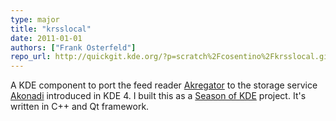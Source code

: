 ```yaml
---
type: major
title: "krsslocal"
date: 2011-01-01
authors: ["Frank Osterfeld"]
repo_url: http://quickgit.kde.org/?p=scratch%2Fcosentino%2Fkrsslocal.git
---
```


A KDE component to port the feed reader [Akregator](https://userbase.kde.org/Akregator)
to the storage service [Akonadi](https://en.wikipedia.org/wiki/Akonadi) introduced in KDE 4.
I built this as a [Season of KDE](https://community.kde.org/SoK) project.
It's written in C++ and Qt framework.
